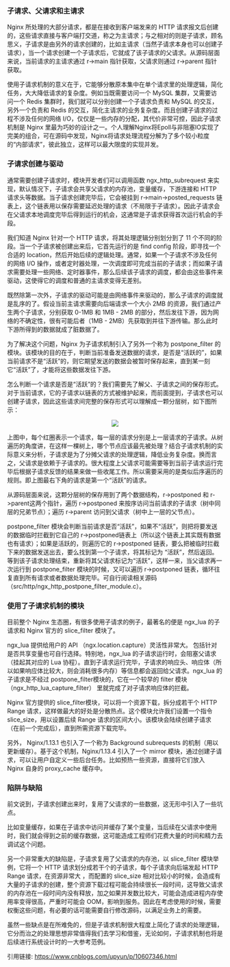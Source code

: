 ### 子请求、父请求和主请求

Nginx 所处理的大部分请求，都是在接收到客户端发来的 HTTP 请求报文后创建的，这些请求直接与客户端打交道，称之为主请求；与之相对的则是子请求，顾名思义，子请求是由另外的请求创建的，比如主请求（当然子请求本身也可以创建子请求），当一个请求创建一个子请求后，它就成了该子请求的父请求。从源码层面来说，当前请求的主请求通过 r->main 指针获取，父请求则通过 r->parent 指针获取。

使用子请求机制的意义在于，它能够分散原本集中在单个请求里的处理逻辑，简化任务，大大降低请求的复杂度。例如当既需要访问一个 MySQL 集群，又需要访问一个 Redis 集群时，我们就可以分别创建一个子请求负责和 MySQL 的交互，另外一个负责和 Redis 的交互，简化主请求的业务复杂度。而且创建子请求的过程不涉及任何的网络 I/O，仅仅是一些内存的分配，其代价非常可控，因此子请求机制是 Nginx 里最为巧妙的设计之一。个人理解Nginx将Epoll与非阻塞IO实现了完美的组合，可在源码中发现，Nginx将请求处理流程分解为了多个较小粒度的“内部请求”，彼此独立，这样可以最大限度的实现并发。

### 子请求创建与驱动
通常需要创建子请求时，模块开发者们可以调用函数 ngx_http_subrequest 来实现，默认情况下，子请求会共享父请求的内存池，变量缓存，下游连接和 HTTP 请求头等数据。当子请求创建完毕后，它会被挂到 r->main->posted_requests 链表上，这个链表用以保存需要延迟处理的请求（不局限于子请求）。因此子请求会在父请求本地调度完毕后得到运行的机会，这通常是子请求获得首次运行机会的手段。

我们知道 Nginx 针对一个 HTTP 请求，将其处理逻辑分别划分到了 11 个不同的阶段。当一个子请求被创建出来后，它首先运行的是 find config 阶段，即寻找一个合适的 location，然后开始后续的逻辑处理。通常，如果一个子请求不涉及任何的网络 I/O 操作，或者定时器处理，一次调度即可完成当前的子请求；而如果子请求需要处理一些网络、定时器事件，那么后续该子请求的调度，都会由这些事件来驱动，这使得它的调度和普通的主请求变得无差别。

既然除第一次外，子请求的驱动可能是由网络事件来驱动的，那么子请求的调度就是乱序的了。假设当前主请求需要向后端请求一个大小 2MB 的资源，我们通过产生两个子请求，分别获取 0-1MB 和 1MB - 2MB 的部分，然后发往下游，因为网络的不确定性，很有可能后者（1MB - 2MB）先获取到并往下游传输。那么此时下游所得到的数据就成了脏数据了。

为了解决这个问题，Nginx 为子请求机制引入了另外一个称为 postpone_filter 的模块。该模块的目的在于，判断当前准备发送数据的请求，是否是“活跃的”，如果当前请求不是“活跃”的，则它期望发送的数据会被暂时保存起来，直到某一刻它“活跃”了，才能将这些数据发往下游。

怎么判断一个请求是否是“活跃”的？我们需要先了解父、子请求之间的保存形式。对于当前请求，它的子请求以链表的方式被维护起来，而前面提到，子请求也可以创建子请求，因此这些请求间完整的保存形式可以理解成一颗分层树，如下图所示：

<div align=center><img src="https://github.com/wangsen1994/nginx-Source-reading/blob/master/datum/子请求分层树模型.jpg"/></div>

上图中，每个红圈表示一个请求，每一层的请求分别是上一层请求的子请求。从树遍历的角度讲，在这样一棵树上，哪个节点应该最先被处理？结合子请求机制的实际意义来分析，子请求是为了分摊父请求的处理逻辑，降低业务复杂度。换而言之，父请求是依赖于子请求的。很大程度上父请求可能需要等到当前子请求运行完毕后根据子请求反馈的结果来做一些收尾工作。所以需要采用的是类似后序遍历的规则。即上图最右下角的请求是第一个“活跃”的请求。

从源码层面来说，这颗分层树的保存用到了两个数据结构，r->postponed 和 r->parent这两个指针，遍历 r->postponed 来按序访问当前请求的子请求（树中同层的兄弟节点）；遍历 r->parent 访问到父请求（树中上一层的父节点）。

postpone_filter 模块会判断当前请求是否“活跃”，如果不“活跃”，则把将要发送的数据临时拦截到它自己的 r->postponed链表上（所以这个链表上其实既有数据也有请求）；如果是活跃的，则遍历它的 r->postponed 链表，要么把被临时拦截下来的数据发送出去，要么找到第一个子请求，将其标记为 “活跃”，然后返回。等到该子请求处理结束，重新将其父请求标记为“活跃”，这样一来，当父请求再一次运行到 postpone_filter 模块的时候，又可以遍历 r->postponed 链表，循环往复直到所有请求或者数据处理完毕。可自行阅读相关源码（src/http/ngx_http_postpone_filter_module.c）。

### 使用了子请求机制的模块

目前整个 Nginx 生态圈，有很多使用子请求的例子，最著名的便是 ngx_lua 的子请求和 Nginx 官方的 slice_filter 模块了。

ngx_lua 提供给用户的 API （ngx.location.capture）灵活性非常大。 包括针对是否共享变量也可自行选择。特别地，ngx_lua 的子请求运行时，会阻塞父请求（挂起其对应的 Lua 协程）。直到子请求运行完毕，子请求的响应头、响应体（所以如果响应体比较大，则会消耗很多内存）等信息都会返回给父请求。ngx_lua 的子请求是不经过 postpone_filter模块的，它在一个较早的 filter 模块（ngx_http_lua_capture_filter） 里就完成了对子请求响应体的拦截。

Nginx 官方提供的 slice_filter模块，可以将一个资源下载，拆分成若干个 HTTP Range 请求，这样做最大的好处是分散热点。这个模块允许我们设置一个指令 slice_size，用以设置后续 Range 请求的区间大小。该模块会陆续创建子请求（在前一个完成后），直到所需资源下载完毕。

另外， Nginx/1.13.1 也引入了一个称为 Background subrequests 的机制（用以更新缓存）。基于这个机制，Nginx/1.13.4 引入了一个 mirror 模块，通过创建子请求，可以让用户自定义一些后台任务。比如预热一些资源，直接将它们放入 Nginx 自身的 proxy_cache 缓存中。

### 陷阱与缺陷

前文说到，子请求创建出来时，复用了父请求的一些数据，这无形中引入了一些坑点。

比如变量缓存，如果在子请求中访问并缓存了某个变量，当后续在父请求中使用时，我们就会得到之前的缓存数据，这可能造成工程师们花费大量的时间和精力去调试这个问题。

另一个非常重大的缺陷是，子请求复用了父请求的内存池，以 slice_filter 模块举例，它将一个 HTTP 请求划分成若干个的子请求，每个子请求向后端发起 HTTP Range 请求，在资源非常大 ，而配置的 slice_size 相对比较小的时候，会造成有大量的子请求的创建，整个资源下载过程可能会持续很长一段时间，这导致父请求的内存池在一段时间内没有释放，加之如果并发数比较大，可能会造成进程内存使用率变得很高，严重时可能会 OOM，影响到服务。因此在考虑使用的时候，需要权衡这些问题，有必要的话可能需要自行修改源码，以满足业务上的需要。

虽然一些缺点是在所难免的，但是子请求机制很大程度上简化了请求的处理逻辑，它分而治之的处理思想非常值得我们去学习和借鉴，无论如何，子请求机制也将是后续进行系统设计时的一大参考范例。

引用链接: https://www.cnblogs.com/upyun/p/10607346.html
